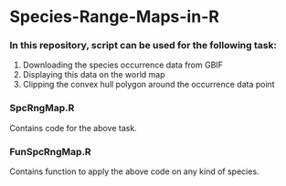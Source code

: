 # Species-Range-Maps-in-R

### In this repository, script can be used for the following task:
1. Downloading the species occurrence data from GBIF 
2. Displaying this data on the world map
3. Clipping the convex hull polygon around the occurrence data point 

### SpcRngMap.R
Contains code for the above task.
### FunSpcRngMap.R
Contains function to apply the above code on any kind of species. 
